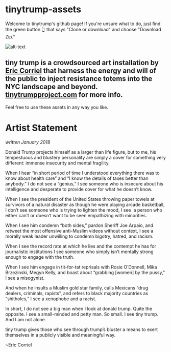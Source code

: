 # tinytrump-assets
Welcome to tinytrump's github page! If you're unsure what to do, just find the green button 👆 that says "Clone or download" and choose "Download Zip."

![alt-text](https://tinytrumpproject.com/assets/images/img-1823.jpg "tiny trump in city landscape with 'Big Bullies Are Small People' on the torso")

## tiny trump is a crowdsourced art installation by [Eric Corriel](http://www.ericcorriel.com) that harness the energy and will of the public to inject resistance totems into the NYC landscape and beyond. [tinytrumpproject.com](https://tinytrumpproject.com) for more info.

Feel free to use these assets in any way you like.

# Artist Statement
*written January 2018*

Donald Trump projects himself as a larger than life figure, but to me, his tempestuous and blustery personality are simply a cover for something very different: immense insecurity and mental fragility.

When I hear “in short period of time I understood everything there was to know about health care” and “I know the details of taxes better than anybody.” I do not see a “genius,” I see someone who is insecure about his intelligence and desperate to provide cover for what he doesn’t know.

When I see the president of the United States throwing paper towels at survivors of a natural disaster as  though he were playing arcade basketball, I don’t see someone who is trying to lighten the mood, I see  a person who either can’t or doesn’t want to be seen empathizing with minorities.

When I see him condemn “both sides,” pardon Sheriff Joe Arpaio, and retweet the most offensive anti-Muslim videos without context, I see a morally weak leader unwilling to condemn bigotry, hatred, and racism.

When I see the record rate at which he lies and the contempt he has for journalistic institutions I see someone who simply isn’t mentally strong enough to engage with the truth.

When I see him engage in tit-for-tat reprisals with Rosie O’Donnell, Mika Brzezinski, Megyn Kelly, and boast about “grabbing [women] by the pussy,” I see a misogynist.

And when he insults a Muslim gold star family, calls Mexicans “drug dealers, criminals, rapists”, and refers to black majority countries as “shitholes,” I see a xenophobe and a racist.

In short, I do not see a big man when I look at donald trump. Quite the opposite. I see a small-minded and petty man. So small. I see tiny trump. And I am not alone.

tiny trump gives those who see through trump’s bluster a means to exert themselves in a publicly visible and meaningful way.

~Eric Corriel
